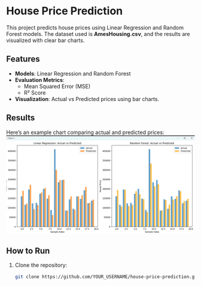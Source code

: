 # House Price Prediction

This project predicts house prices using Linear Regression and Random Forest models. The dataset used is **AmesHousing.csv**, and the results are visualized with clear bar charts.

## Features
- **Models**: Linear Regression and Random Forest
- **Evaluation Metrics**: 
  - Mean Squared Error (MSE)
  - R² Score
- **Visualization**: Actual vs Predicted prices using bar charts.

## Results
Here’s an example chart comparing actual and predicted prices:
![Chart](chart.png)


## How to Run
1. Clone the repository:
   ```bash
   git clone https://github.com/YOUR_USERNAME/house-price-prediction.git
